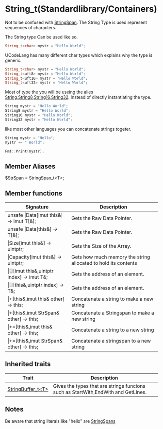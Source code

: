 # String_t(Standardlibrary/Containers)


Not to be confused with [StringSpan](../ReferenceTypes/StringSpan.md).
The String Type is used represent sequences of characters.

The String type Can be used like so.

```cpp
String_t<char> mystr = "Hello World";
```

UCodeLang has many different char types which explains why the type is generic.

```cpp
String_t<char> mystr = "Hello World";
String_t<uft8> mystr = "Hello World";
String_t<uft16> mystr = "Hello World";
String_t<uft32> mystr = "Hello World";
```

Most of type the you will be useing the alies [String](../Alias/String.md),[String8](../Alias/String8.md),[String16](../Alias/String16.md),[String32](../Alias/String32Span.md).
Instead of directly instantiating the type.

```cpp
String mystr = "Hello World";
String8 mystr = "Hello World";
String16 mystr = "Hello World";
String32 mystr = "Hello World";
```

like most other languages you can concatenate strings togeter.

```cpp
String mystr = "Hello";
mystr += " World";

Fmt::Print(mystr);
```
## Member Aliases
$StrSpan = StringSpan_t\<T>;

## Member functions
|  Signature |  Description
 --- | --- |
unsafe \|Data[imut this&] -> imut T[&]; | Gets the Raw Data Pointer.
unsafe \|Data[this&] -> T[&]; | Gets the Raw Data Pointer.
 \|Size[imut this&] -> uintptr; | Gets the Size of the Array.
 \|Capacity[imut this&] -> uintptr; |  Gets how much memory the string allocated to hold its contents
 \|[][imut this&,uintptr index] -> imut T&; | Gets the address of an element.
\|[][this&,uintptr index] -> T&; |  Gets the address of an element.
\|+[this&,imut this& other] -> this; | Concatenate a string to make a new string
\|+[this&,imut StrSpan& other] -> this; | Concatenate a Stringspan to make a new string
\|+=[this&,imut this& other] -> this; | Concatenate a string to a new string
\|+=[this&,imut StrSpan& other] -> this; | Concatenate a stringspan to a new string




## Inherited traits
|  Trait |  Description
 --- | --- |
[StringBuffer_t\<T>](../Miscellaneous/StringBuffer_t.md) | Gives the types that are strings funcions such as StartWith,EndWith and GetLines.
## Notes

Be aware that string literals like "hello" are [StringSpans](../ReferenceTypes/StringSpan.md)